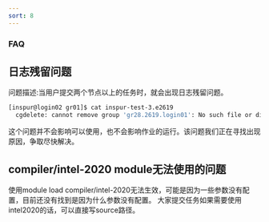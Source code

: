 ```yaml
---
sort: 8
---
```


### FAQ

## 日志残留问题
  
  问题描述:当用户提交两个节点以上的任务时，就会出现日志残留问题。
  ```bash
  [inspur@login02 gr01]$ cat inspur-test-3.e2619
    cgdelete: cannot remove group 'gr28.2619.login01': No such file or directory
  ```
  这个问题并不会影响可以使用，也不会影响作业的运行。该问题我们正在寻找出现原因，争取尽快解决。
  
## compiler/intel-2020 module无法使用的问题

  使用module load compiler/intel-2020无法生效，可能是因为一些参数没有配置，目前还没有找到是因为什么参数没有配置。
  大家提交任务如果需要使用intel2020的话，可以直接写source路径。
  ```bash
  
  ```
  

